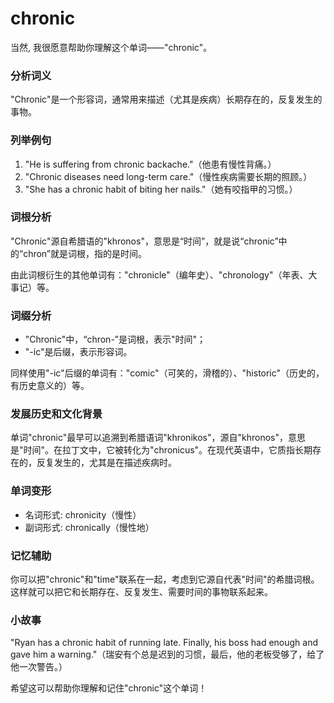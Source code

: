 # chronic

当然, 我很愿意帮助你理解这个单词——"chronic"。

  

### 分析词义

  

"Chronic"是一个形容词，通常用来描述（尤其是疾病）长期存在的，反复发生的事物。

  

### 列举例句

  

1.  "He is suffering from chronic backache."（他患有慢性背痛。）
2.  "Chronic diseases need long-term care."（慢性疾病需要长期的照顾。）
3.  "She has a chronic habit of biting her nails."（她有咬指甲的习惯。）

  

### 词根分析

  

"Chronic"源自希腊语的"khronos"，意思是“时间”，就是说“chronic”中的“chron”就是词根，指的是时间。

  

由此词根衍生的其他单词有："chronicle"（编年史）、"chronology"（年表、大事记）等。

  

### 词缀分析

  

*   "Chronic"中，“chron-”是词根，表示"时间"；
*   "-ic"是后缀，表示形容词。

  

同样使用"-ic"后缀的单词有："comic"（可笑的，滑稽的）、"historic"（历史的，有历史意义的）等。

  

### 发展历史和文化背景

  

单词"chronic"最早可以追溯到希腊语词"khronikos"，源自"khronos"，意思是"时间"。在拉丁文中，它被转化为"chronicus"。在现代英语中，它质指长期存在的，反复发生的，尤其是在描述疾病时。

  

### 单词变形

  

*   名词形式: chronicity（慢性）
*   副词形式: chronically（慢性地）

  

### 记忆辅助

  

你可以把"chronic"和"time"联系在一起，考虑到它源自代表"时间"的希腊词根。这样就可以把它和长期存在、反复发生、需要时间的事物联系起来。

  

### 小故事

  

"Ryan has a chronic habit of running late. Finally, his boss had enough and gave him a warning."（瑞安有个总是迟到的习惯，最后，他的老板受够了，给了他一次警告。）

  

希望这可以帮助你理解和记住"chronic"这个单词！
